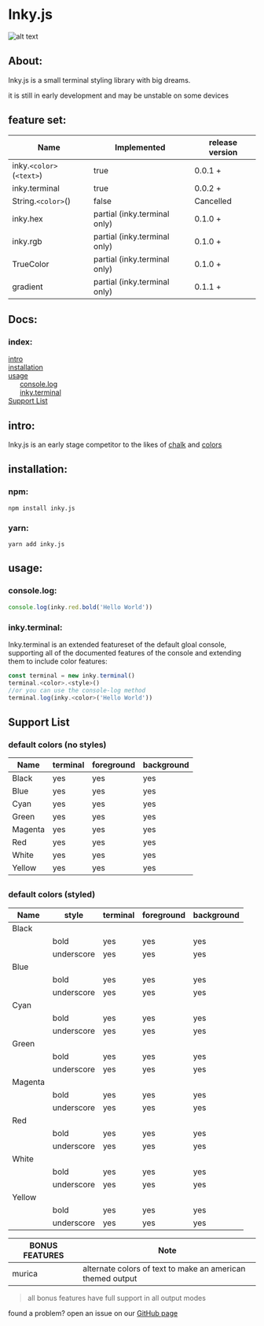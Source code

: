 # Inky.js
![alt text](https://raw.githubusercontent.com/fatalcenturion/inky.js/master/inky.js.png.png "inky.js")

## About:
Inky.js is a small terminal styling library with big dreams.

it is still in early development and may be unstable on some devices


## feature set:
| Name | Implemented | release version |
|-|-|-|
|inky.`<color>`(`<text>`) | true | 0.0.1 +|
|inky.terminal | true | 0.0.2 +|
|String.`<color>`()| false | Cancelled |
|inky.hex|partial (inky.terminal only)| 0.1.0 +|
|inky.rgb| partial (inky.terminal only)| 0.1.0 +|
|TrueColor|partial (inky.terminal only)| 0.1.0 +|
|gradient| partial (inky.terminal only) | 0.1.1 +|


## Docs:

### index:
[intro](#intro)<br>
[installation](#installation)<br>
[usage](#usage)<br>
&nbsp;&nbsp;&nbsp;&nbsp;&nbsp;&nbsp;[console.log](#console.log)<br>
&nbsp;&nbsp;&nbsp;&nbsp;&nbsp;&nbsp;[inky.terminal](#inky.terminal)
<br>
[Support List](#support-list)

## intro:

Inky.js is an early stage competitor to the likes of [chalk](https://npmjs.com/package/chalk) and [colors]([https://www.npmjs.com/package/colors](https://www.npmjs.com/package/colors))


## installation:
### npm:
``npm install inky.js``
### yarn:
``yarn add inky.js``

## usage:
### console.log:
```js
console.log(inky.red.bold('Hello World'))
```
### inky.terminal:

Inky.terminal is an extended featureset of the default gloal console, supporting all of the documented features of the console and extending them to include color features:

```js
const terminal = new inky.terminal()
terminal.<color>.<style>()
//or you can use the console-log method
terminal.log(inky.<color>('Hello World'))
```

## Support List

### default colors (no styles)

| Name | terminal | foreground | background |
|-|-|-|-|
Black|yes|yes|yes
Blue|yes|yes|yes
Cyan| yes|yes|yes
Green| yes|yes|yes
Magenta| yes|yes|yes
Red| yes|yes|yes
White| yes|yes|yes
Yellow| yes|yes|yes

##

### default colors (styled)

|Name| style| terminal|foreground|background|
|-|-|-|-|-|
|Black|||||
||bold|yes|yes|yes|
||underscore|yes|yes|yes|
|Blue|||||
||bold|yes|yes|yes|
||underscore|yes|yes|yes|
|Cyan|||||
||bold|yes|yes|yes|
||underscore|yes|yes|yes|
|Green|||||
||bold|yes|yes|yes|
||underscore|yes|yes|yes|
|Magenta|||||
||bold|yes|yes|yes|
||underscore|yes|yes|yes|
|Red|||||
||bold|yes|yes|yes|
||underscore|yes|yes|yes|
|White|||||
||bold|yes|yes|yes|
||underscore|yes|yes|yes|
|Yellow|||||
||bold|yes|yes|yes|
||underscore|yes|yes|yes|

|BONUS FEATURES| Note|
|--|-|
|murica| alternate colors of text to make an american themed output


>all bonus features have full support in all output modes



found a problem? open an issue on our [GitHub page](https://github.com/fatalcenturion/inky.js/issues)
